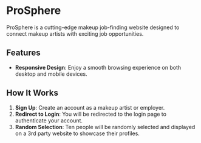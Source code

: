 # ProSphere

ProSphere is a cutting-edge makeup job-finding website designed to connect makeup artists with exciting job opportunities.

## Features

- **Responsive Design**: Enjoy a smooth browsing experience on both desktop and mobile devices.

## How It Works
1. **Sign Up**: Create an account as a makeup artist or employer.
2. **Redirect to Login**: You will be redirected to the login page to authenticate your account.
3. **Random Selection**: Ten people will be randomly selected and displayed on a 3rd party website to showcase their profiles.
